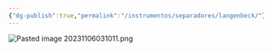 ```yaml
---
{"dg-publish":true,"permalink":"/instrumentos/separadores/langenbeck/"}
---
```


![Pasted image 20231106031011.png](/img/user/Cirugia%20Bucal%20I/Medias/Pasted%20image%2020231106031011.png)